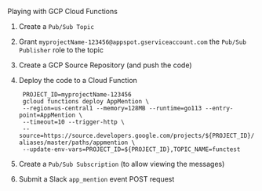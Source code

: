 Playing with GCP Cloud Functions

1. Create a `Pub/Sub Topic`
2. Grant `myprojectName-123456@appspot.gserviceaccount.com` the `Pub/Sub Publisher` role to the topic
3. Create a GCP Source Repository (and push the code)
4. Deploy the code to a Cloud Function

        PROJECT_ID=myprojectName-123456
        gcloud functions deploy AppMention \
        --region=us-central1 --memory=128MB --runtime=go113 --entry-point=AppMention \
        --timeout=10 --trigger-http \
        --source=https://source.developers.google.com/projects/${PROJECT_ID}/repos/functest/moveable-aliases/master/paths/appmention \
        --update-env-vars=PROJECT_ID=${PROJECT_ID},TOPIC_NAME=functest

5. Create a `Pub/Sub Subscription` (to allow viewing the messages)
6. Submit a Slack `app_mention` event POST request